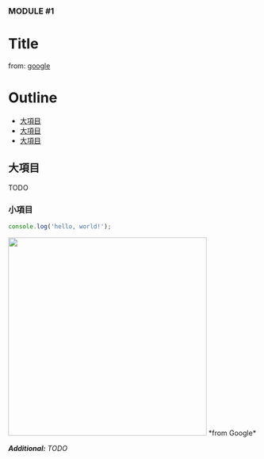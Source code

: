 ### MODULE #1
# Title
from: [google](https://www.google.com)

# Outline
* [大項目](#topic)
* [大項目](#topic)
* [大項目](#topic)

## <a name="topic"></a>大項目
TODO

### 小項目

``` javascript
console.log('hello, world!');
```

<img src="./res/my_image.png" width="400">
*from Google*

*__Additional:__ TODO*
